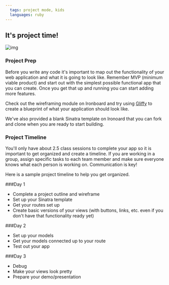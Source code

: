 ```yaml
---
  tags: project mode, kids
  languages: ruby
---
```


## It's project time!

![img](http://media2.giphy.com/media/KAPxSlQIY5MM8/200.gif)

### Project Prep

Before you write any code it's important to map out the functionality of your web application and what it is going to look like. Remember MVP (minimum viable product) and start out with the simplest possible functional app that you can create. Once you get that up and running you can start adding more features. 

Check out the wireframing module on Ironboard and try using [Gliffy](http://www.gliffy.com/) to create a blueprint of what your application should look like.

We've also provided a blank Sinatra template on Ironoard that you can fork and clone when you are ready to start building.

### Project Timeline

You'll only have about 2.5 class sessions to complete your app so it is important to get organized and create a timeline. If you are working in a group, assign specific tasks to each team member and make sure everyone knows what each person is working on. Communication is key! 

Here is a sample project timeline to help you get organized. 

###Day 1
+ Complete a project outline and wireframe
+ Set up your Sinatra template
+ Get your routes set up
+ Create basic versions of your views (with buttons, links, etc. even if you don't have that functionality ready yet) 

###Day 2
+ Set up your models
+ Get your models connected up to your route
+ Test out your app

###Day 3
+ Debug
+ Make your views look pretty
+ Prepare your demo/presentation
